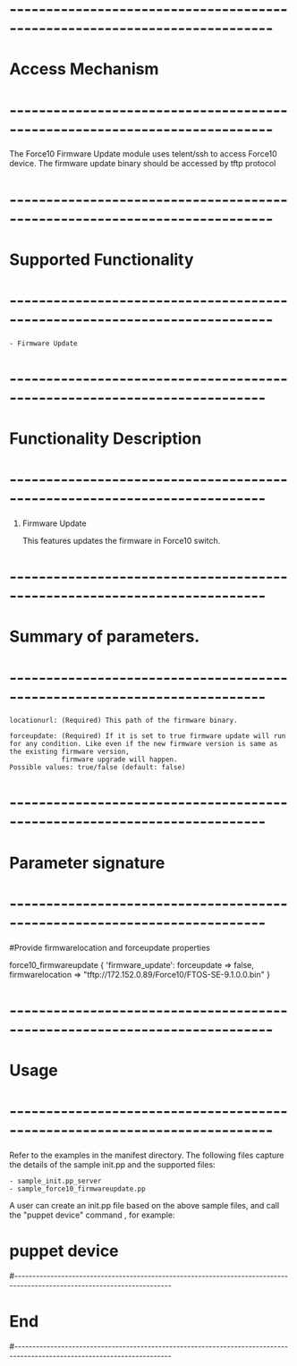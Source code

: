 # --------------------------------------------------------------------------
# Access Mechanism 
# --------------------------------------------------------------------------

The Force10 Firmware Update module uses telent/ssh to access Force10 device. The firmware update binary should be accessed by tftp protocol

# --------------------------------------------------------------------------
#  Supported Functionality
# --------------------------------------------------------------------------

	- Firmware Update

# -------------------------------------------------------------------------
# Functionality Description
# -------------------------------------------------------------------------


  1. Firmware Update

     This features updates the firmware in Force10 switch.

   
# -------------------------------------------------------------------------
# Summary of parameters.
# -------------------------------------------------------------------------

    locationurl: (Required) This path of the firmware binary.

	forceupdate: (Required) If it is set to true firmware update will run for any condition. Like even if the new firmware version is same as the existing firmware version,
				 firmware upgrade will happen.
    Possible values: true/false (default: false)
    
# -------------------------------------------------------------------------
# Parameter signature 
# -------------------------------------------------------------------------

#Provide firmwarelocation and forceupdate properties

  force10_firmwareupdate {
  'firmware_update':
    forceupdate => false,
    firmwarelocation => "tftp://172.152.0.89/Force10/FTOS-SE-9.1.0.0.bin"
}



# --------------------------------------------------------------------------
# Usage
# --------------------------------------------------------------------------
   Refer to the examples in the manifest directory.
   The following files capture the details of the sample init.pp and the supported files:

    - sample_init.pp_server
    - sample_force10_firmwareupdate.pp
   
   A user can create an init.pp file based on the above sample files, and call the "puppet device" command , for example: 
   # puppet device

#-------------------------------------------------------------------------------------------------------------------------
# End
#-------------------------------------------------------------------------------------------------------------------------	
